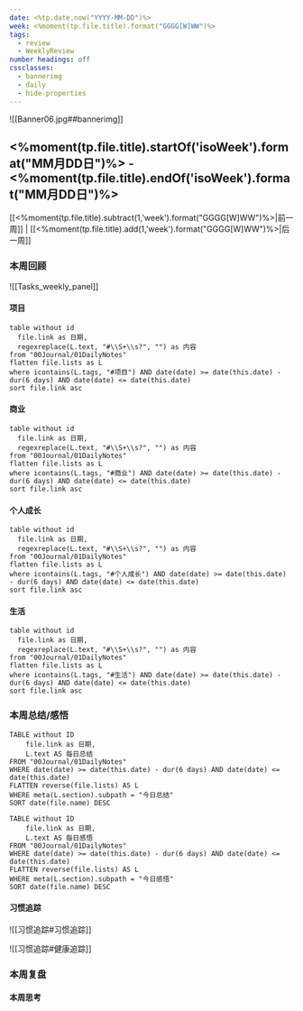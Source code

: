```yaml
---
date: <%tp.date.now("YYYY-MM-DD")%>
week: <%moment(tp.file.title).format("GGGG[W]WW")%>
tags:
  - review
  - WeeklyReview
number headings: off
cssclasses:
  - bannerimg
  - daily
  - hide-properties
---
```

![[Banner06.jpg##bannerimg]]

## <%moment(tp.file.title).startOf('isoWeek').format("MM月DD日")%> - <%moment(tp.file.title).endOf('isoWeek').format("MM月DD日")%>

[[<%moment(tp.file.title).subtract(1,'week').format("GGGG[W]WW")%>|前一周]] | [[<%moment(tp.file.title).add(1,'week').format("GGGG[W]WW")%>|后一周]]

### 本周回顾

![[Tasks_weekly_panel]]

#### 项目
```dataview
table without id
  file.link as 日期,
  regexreplace(L.text, "#\\S+\\s?", "") as 内容
from "00Journal/01DailyNotes"
flatten file.lists as L
where icontains(L.tags, "#项目") AND date(date) >= date(this.date) - dur(6 days) AND date(date) <= date(this.date)
sort file.link asc
```

#### 商业
```dataview
table without id
  file.link as 日期,
  regexreplace(L.text, "#\\S+\\s?", "") as 内容
from "00Journal/01DailyNotes"
flatten file.lists as L
where icontains(L.tags, "#商业") AND date(date) >= date(this.date) - dur(6 days) AND date(date) <= date(this.date)
sort file.link asc
```

#### 个人成长
```dataview
table without id
  file.link as 日期,
  regexreplace(L.text, "#\\S+\\s?", "") as 内容
from "00Journal/01DailyNotes"
flatten file.lists as L
where icontains(L.tags, "#个人成长") AND date(date) >= date(this.date) - dur(6 days) AND date(date) <= date(this.date)
sort file.link asc
```

#### 生活
```dataview
table without id
  file.link as 日期,
  regexreplace(L.text, "#\\S+\\s?", "") as 内容
from "00Journal/01DailyNotes"
flatten file.lists as L
where icontains(L.tags, "#生活") AND date(date) >= date(this.date) - dur(6 days) AND date(date) <= date(this.date)
sort file.link asc
```

### 本周总结/感悟
```dataview
TABLE without ID
	file.link as 日期,
	L.text AS 每日总结
FROM "00Journal/01DailyNotes" 
WHERE date(date) >= date(this.date) - dur(6 days) AND date(date) <= date(this.date)
FLATTEN reverse(file.lists) AS L
WHERE meta(L.section).subpath = "今日总结"
SORT date(file.name) DESC
```

```dataview
TABLE without ID
	file.link as 日期,
	L.text AS 每日感悟
FROM "00Journal/01DailyNotes" 
WHERE date(date) >= date(this.date) - dur(6 days) AND date(date) <= date(this.date)
FLATTEN reverse(file.lists) AS L
WHERE meta(L.section).subpath = "今日感悟"
SORT date(file.name) DESC
```

#### 习惯追踪

![[习惯追踪#习惯追踪]]

![[习惯追踪#健康追踪]]


### 本周复盘

#### 本周思考


